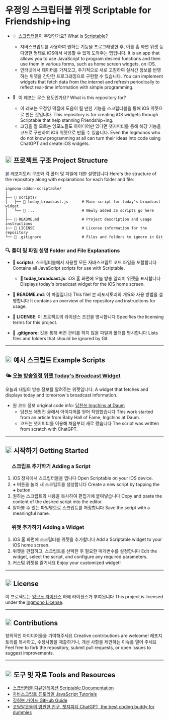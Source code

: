 # 우정잉 스크립터블 위젯 Scriptable for Friendship+ing

- <img src="https://static-cdn.jtvnw.net/emoticons/v2/753147/static/light/2.0" alt="💡" style="width: 1em; height: auto;"> [스크립터블](https://apps.apple.com/kr/app/scriptable/id1405459188)이 무엇인가요? What is [Scriptable](https://apps.apple.com/us/app/scriptable/id1405459188)?
  - 자바스크립트를 사용하여 원하는 기능을 프로그래밍한 후, 이를 홈 화면 위젯 등 다양한 형태로 iOS에서 사용할 수 있게 도와주는 앱입니다. It is an app that allows you to use JavaScript to program desired functions and then use them in various forms, such as home screen widgets, on iOS.
  - 인터넷에서 데이터를 가져오고, 주기적으로 새로 고침하여 실시간 정보를 반영하는 위젯을 간단한 프로그래밍으로 구현할 수 있습니다. You can implement widgets that fetch data from the internet and refresh periodically to reflect real-time information with simple programming.

- <img src="https://static-cdn.jtvnw.net/emoticons/v2/652905/static/light/2.0" alt="🤔" style="width: 1em; height: auto;"> 이 레포는 무슨 용도인가요? What is this repository for?
  - 이 레포는 우정잉 덕질에 도움이 될 만한 기능을 스크립터블을 통해 iOS 위젯으로 만든 것입니다. This repository is for creating iOS widgets through Scriptable that help stanning Friendship+ing.
  - 코딩을 잘 모르는 잉모노들도 아이디어만 있다면 챗지피티를 통해 해당 기능을 코드로 구현하여 iOS 위젯으로 만들 수 있습니다. Even the Ingmonos who do not know programming at all can turn their ideas into code using ChatGPT and create iOS widgets.

## <img src="https://static-cdn.jtvnw.net/emoticons/v2/772738/static/light/2.0" alt="📁" style="width: 1em; height: auto;"> 프로젝트 구조 Project Structure

본 레포지토리 구조와 각 폴더 및 파일에 대한 설명입니다 Here's the structure of the repository along with explanations for each folder and file:

```
ingmono-addon-scriptable/
│
├── 📂 scripts/
│   ├── 📄 today_broadcast.js      # Main script for today's broadcast widget
│   └── 📄 ...                     # Newly added JS scripts go here
│
├── 📄 README.md                   # Project description and usage instructions
├── 📄 LICENSE                     # License information for the repository
└── 📄 .gitignore                  # Files and folders to ignore in Git
```

### <img src="https://static-cdn.jtvnw.net/emoticons/v2/1210205/static/light/2.0" alt="🔍" style="width: 1em; height: auto;"> 폴더 및 파일 설명 Folder and File Explanations

- **📂 scripts/**: 스크립터블에서 사용할 모든 자바스크립트 코드 파일을 포함합니다 Contains all JavaScript scripts for use with Scriptable.
  - **📄 today_broadcast.js**: iOS 홈 화면에 오늘 방송 알리미 위젯을 표시합니다 Displays today's broadcast widget for the iOS home screen.

- **📄 README.md**: 이 파일입니다 This file! 본 레포지토리의 개요와 사용 방법을 설명합니다 It contains an overview of the repository and instructions for usage.

- **📄 LICENSE**: 이 프로젝트의 라이센스 조건을 명시합니다 Specifies the licensing terms for this project.

- **📄 .gitignore**: 깃을 통해 버젼 관리를 하지 않을 파일과 폴더를 명시합니다 Lists files and folders that should be ignored by Git.

---

## <img src="https://static-cdn.jtvnw.net/emoticons/v2/emotesv2_4f5e00cfbf214ccebf3222930224dad2/animated/light/2.0" alt="✨" style="width: 1em; height: auto;"> 예시 스크립트 Example Scripts

### 🌤️ [오늘 방송일정 위젯 Today's Broadcast Widget](./scripts/today_broadcast.js)
오늘과 내일의 방송 정보를 알려주는 위젯입니다. A widget that fetches and displays today and tomorrow's broadcast information.

- 원 코드 정보 original code info: [담친쓰 Ingchins at Daum](https://cafe.daum.net/ingsfriend/sUaB/1792)
  - 담친쓰 애명전 글에서 아이디어를 얻어 작업했습니다 This work started from an article from Baby Hall of Fame, Ingchins at Daum.
  - 코드는 챗지피티를 이용해 처음부터 새로 짰습니다 The script was written from scratch with ChatGPT.

---

## <img src="https://static-cdn.jtvnw.net/emoticons/v2/1009996/static/light/2.0" alt="🚀" style="width: 1em; height: auto;"> 시작하기 Getting Started

### <img src="https://static-cdn.jtvnw.net/emoticons/v2/emotesv2_4fd1f3fb6fab406280ae80986395f10f/animated/light/2.0" style="width: 1em; height: auto;"> 스크립트 추가하기 Adding a Script
1. iOS 장치에서 스크립터블을 엽니다 Open Scriptable on your iOS device.
2. **+** 버튼을 눌러 새 스크립트를 생성합니다 Create a new script by tapping the **+** button.
3. 원하는 스크립트의 내용을 복사하여 편집기에 붙여넣습니다 Copy and paste the content of the desired script into the editor.
4. 알아볼 수 있는 파일명으로 스크립트를 저장합니다 Save the script with a meaningful name.

### <img src="https://static-cdn.jtvnw.net/emoticons/v2/emotesv2_112000e1502344fcb57fbf383330b48d/animated/light/2.0" style="width: 1em; height: auto;"> 위젯 추가하기 Adding a Widget
1. iOS 홈 화면에 스크립터블 위젯을 추가합니다 Add a Scriptable widget to your iOS home screen.
2. 위젯을 편집하고, 스크립트를 선택한 후 필요한 매개변수를 설정합니다 Edit the widget, select the script, and configure any required parameters.
3. 커스텀 위젯을 즐기세요 Enjoy your customized widget!

---

## <img src="https://static-cdn.jtvnw.net/emoticons/v2/936129/static/light/2.0" alt="📜" style="width: 1em; height: auto;"> License

이 프로젝트는 [잉모노 라이센스](./LICENSE) 하에 라이센스가 부여됩니다 This project is licensed under the [Ingmono License](./LICENSE).

---

## <img src="https://static-cdn.jtvnw.net/emoticons/v2/emotesv2_3cf5c1215a014392a66552ae4a1f1b38/static/light/2.0" alt="🤝" style="width: 1em; height: auto;"> Contributions

창의적인 아이디어들을 기여해주세요 Creative contributions are welcome! 레포지토리를 복사하고, 수정사항을 제출하거나, 개선 사항을 제안하는 이슈를 열어 주세요 Feel free to fork the repository, submit pull requests, or open issues to suggest improvements.

---

## <img src="https://static-cdn.jtvnw.net/emoticons/v2/emotesv2_d2d411e79f1b45d48935f56bd4834a10/animated/light/2.0" alt="🛠️" style="width: 1em; height: auto;"> 도구 및 자료 Tools and Resources
- [스크립터블 다큐멘테이션 Scriptable Documentation](https://docs.scriptable.app/)
- [자바스크립트 튜토리얼 JavaScript Tutorials](https://developer.mozilla.org/en-US/docs/Web/JavaScript)
- [깃허브 가이드 GitHub Guide](https://guides.github.com/)
- [코딩알못들의 영원한 친구, 챗지피티 ChatGPT, the best coding buddy for dummies](https://chatgpt.com/)